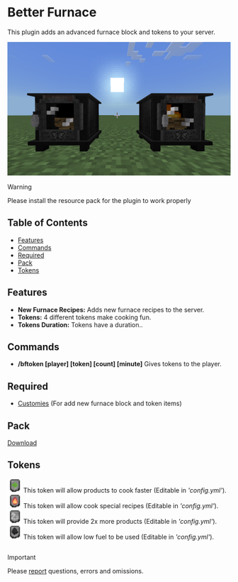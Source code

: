 # Better Furnace

This plugin adds an advanced furnace block and tokens to your server.

![](https://github.com/ByAlperenS/BetterFurnace/blob/master/image/image.png)

> [!WARNING]
> Please install the resource pack for the plugin to work properly

## Table of Contents

- [Features](#features)
- [Commands](#commands)
- [Required](#required)
- [Pack](#pack)
- [Tokens](#tokens)

## Features

- **New Furnace Recipes:** Adds new furnace recipes to the server.
- **Tokens:** 4 different tokens make cooking fun.
- **Tokens Duration:** Tokens have a duration..

## Commands

- **/bftoken [player] [token] [count] [minute]** Gives tokens to the player.

## Required

- [Customies](https://github.com/CustomiesDevs/Customies)    (For add new furnace block and token items)

## Pack

[Download](https://github.com/ByAlperenS/BetterFurnace/blob/master/pack/BetterFurnace.zip)

## Tokens

<img src="https://github.com/ByAlperenS/BetterFurnace/blob/master/image/fast_cook_token.png" alt="" width="32" height="32">      This token will allow products to cook faster (Editable in _'config.yml'_).
<br>
<img src="https://github.com/ByAlperenS/BetterFurnace/blob/master/image/heat_token.png" alt="" width="32" height="32">      This token will allow cook special recipes (Editable in _'config.yml'_).
<br>
<img src="https://github.com/ByAlperenS/BetterFurnace/blob/master/image/more_product_token.png" alt="" width="32" height="32">      This token will provide 2x more products (Editable in _'config.yml'_).
<br>
<img src="https://github.com/ByAlperenS/BetterFurnace/blob/master/image/low_fuel_token.png" alt="" width="32" height="32">      This token will allow low fuel to be used (Editable in _'config.yml'_).

##
> [!IMPORTANT]
> Please [report](https://github.com/ByAlperenS/BetterFurnace/issues) questions, errors and omissions.
